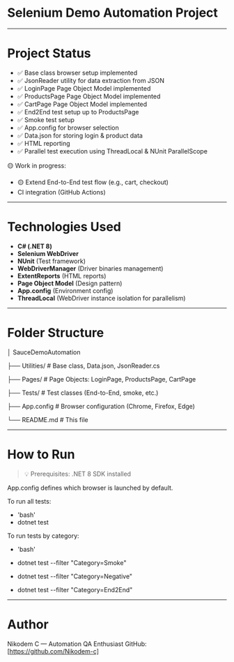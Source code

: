 ﻿# Selenium Demo Automation Project

---

# Project Status

- ✅ Base class browser setup implemented
- ✅ JsonReader utility for data extraction from JSON
- ✅ LoginPage Page Object Model implemented
- ✅ ProductsPage Page Object Model implemented
- ✅ CartPage Page Object Model implemented
- ✅ End2End test setup up to ProductsPage
- ✅ Smoke test setup
- ✅ App.config for browser selection
- ✅ Data.json for storing login & product data
- ✅ HTML reporting
- ✅ Parallel test execution using ThreadLocal & NUnit ParallelScope

🟡 Work in progress:
- 🟡 Extend End-to-End test flow (e.g., cart, checkout)
- CI integration (GitHub Actions)

---

# Technologies Used

- **C# (.NET 8)**
- **Selenium WebDriver**
- **NUnit** (Test framework)
- **WebDriverManager** (Driver binaries management)
- **ExtentReports** (HTML reports)
- **Page Object Model** (Design pattern)
- **App.config** (Environment config)
- **ThreadLocal<T>** (WebDriver instance isolation for parallelism)

---

# Folder Structure
│ SauceDemoAutomation

├── Utilities/ # Base class, Data.json, JsonReader.cs

├── Pages/ # Page Objects: LoginPage, ProductsPage, CartPage

├── Tests/ # Test classes (End-to-End, smoke, etc.)

├── App.config # Browser configuration (Chrome, Firefox, Edge)

└── README.md # This file

---

# How to Run

> 💡 Prerequisites: .NET 8 SDK installed

App.config defines which browser is launched by default.

To run all tests:

- 'bash'
- dotnet test

To run tests by category:

- 'bash'

- dotnet test --filter "Category=Smoke"
- dotnet test --filter "Category=Negative"
- dotnet test --filter "Category=End2End"

---

# Author
Nikodem C — Automation QA Enthusiast
GitHub: [https://github.com/Nikodem-c]
